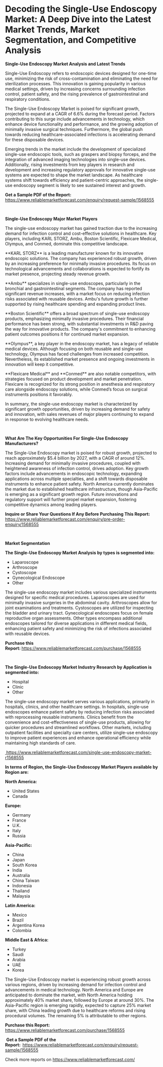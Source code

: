 <p><h1>Decoding the Single-Use Endoscopy Market: A Deep Dive into the Latest Market Trends, Market Segmentation, and Competitive Analysis</h1></p><p><strong>Single-Use Endoscopy Market Analysis and Latest Trends</strong></p>
<p><p>Single-Use Endoscopy refers to endoscopic devices designed for one-time use, minimizing the risk of cross-contamination and eliminating the need for sterilization processes. This innovation is gaining popularity in various medical settings, driven by increasing concerns surrounding infection control, patient safety, and the rising prevalence of gastrointestinal and respiratory conditions.</p><p>The Single-Use Endoscopy Market is poised for significant growth, projected to expand at a CAGR of 6.6% during the forecast period. Factors contributing to this surge include advancements in technology, which enhance device functionality and performance, and the growing adoption of minimally invasive surgical techniques. Furthermore, the global push towards reducing healthcare-associated infections is accelerating demand for these disposable devices.</p><p>Emerging trends in the market include the development of specialized single-use endoscopic tools, such as graspers and biopsy forceps, and the integration of advanced imaging technologies into single-use devices. Additionally, rising investments from key players in research and development and increasing regulatory approvals for innovative single-use systems are expected to shape the market landscape. As healthcare systems shift towards efficiency and patient-centric approaches, the single-use endoscopy segment is likely to see sustained interest and growth.</p></p>
<p><strong>Get a Sample PDF of the Report:&nbsp;</strong> <a href="https://www.reliablemarketforecast.com/enquiry/request-sample/1568555?utm_campaign=1906&utm_medium=2&utm_source=Github&utm_content=ia&utm_term=28122024&utm_id=single-use-endoscopy">https://www.reliablemarketforecast.com/enquiry/request-sample/1568555</a></p>
<p>&nbsp;</p>
<p><strong>Single-Use Endoscopy Major Market Players</strong></p>
<p><p>The single-use endoscopy market has gained traction due to the increasing demand for infection control and cost-effective solutions in healthcare. Key players, including KARL STORZ, Ambu, Boston Scientific, Flexicare Medical, Olympus, and Conmed, dominate this competitive landscape.</p><p>**KARL STORZ** is a leading manufacturer known for its innovative endoscopic solutions. The company has experienced robust growth, driven by an increasing preference for minimally invasive procedures. Its focus on technological advancements and collaborations is expected to fortify its market presence, projecting steady revenue growth.</p><p>**Ambu** specializes in single-use endoscopes, particularly in the bronchial and gastrointestinal segments. The company has reported significant revenue increases, with a market focus on reducing infection risks associated with reusable devices. Ambu's future growth is further supported by rising healthcare spending and expanding product lines.</p><p>**Boston Scientific** offers a broad spectrum of single-use endoscopy products, emphasizing minimally invasive procedures. Their financial performance has been strong, with substantial investments in R&D paving the way for innovative products. The company's commitment to enhancing patient outcomes positions it for continued market expansion.</p><p>**Olympus**, a key player in the endoscopy market, has a legacy of reliable medical devices. Although focusing on both reusable and single-use technology, Olympus has faced challenges from increased competition. Nevertheless, its established market presence and ongoing investments in innovation will keep it competitive.</p><p>**Flexicare Medical** and **Conmed** are also notable competitors, with strategies focused on product development and market penetration. Flexicare is recognized for its strong position in anesthesia and respiratory care alongside endoscopy solutions, while Conmed’s focus on surgical instruments positions it favorably.</p><p>In summary, the single-use endoscopy market is characterized by significant growth opportunities, driven by increasing demand for safety and innovation, with sales revenues of major players continuing to expand in response to evolving healthcare needs.</p></p>
<p>&nbsp;</p>
<p><strong>What Are The Key Opportunities For Single-Use Endoscopy Manufacturers?</strong></p>
<p><p>The Single-Use Endoscopy market is poised for robust growth, projected to reach approximately $5.4 billion by 2027, with a CAGR of around 12%. Increasing demand for minimally invasive procedures, coupled with heightened awareness of infection control, drives adoption. Key growth factors include advancements in endoscopic technology, expanding applications across multiple specialties, and a shift towards disposable instruments to enhance patient safety. North America currently dominates the market due to established healthcare infrastructure, though Asia-Pacific is emerging as a significant growth region. Future innovations and regulatory support will further propel market expansion, fostering competitive dynamics among leading players.</p></p>
<p><strong>Inquire or Share Your Questions If Any Before Purchasing This Report:</strong> <a href="https://www.reliablemarketforecast.com/enquiry/pre-order-enquiry/1568555?utm_campaign=1906&utm_medium=2&utm_source=Github&utm_content=ia&utm_term=28122024&utm_id=single-use-endoscopy">https://www.reliablemarketforecast.com/enquiry/pre-order-enquiry/1568555</a></p>
<p>&nbsp;</p>
<p><strong>Market Segmentation</strong></p>
<p><strong>The Single-Use Endoscopy Market Analysis by types is segmented into:</strong></p>
<p><ul><li>Laparoscope</li><li>Arthroscope</li><li>Cystoscope</li><li>Gynecological Endoscope</li><li>Other</li></ul></p>
<p><p>The single-use endoscopy market includes various specialized instruments designed for specific medical procedures. Laparoscopes are used for minimally invasive surgeries in the abdominal cavity. Arthroscopes allow for joint examinations and treatments. Cystoscopes are utilized for inspecting the bladder and urinary tract. Gynecological endoscopes focus on female reproductive organ assessments. Other types encompass additional endoscopes tailored for diverse applications in different medical fields, enhancing patient safety and minimizing the risk of infections associated with reusable devices.</p></p>
<p><strong>Purchase this Report:&nbsp;</strong><a href="https://www.reliablemarketforecast.com/purchase/1568555?utm_campaign=1906&utm_medium=2&utm_source=Github&utm_content=ia&utm_term=28122024&utm_id=single-use-endoscopy">https://www.reliablemarketforecast.com/purchase/1568555</a></p>
<p>&nbsp;</p>
<p><strong>The Single-Use Endoscopy Market Industry Research by Application is segmented into:</strong></p>
<p><ul><li>Hospital</li><li>Clinic</li><li>Other</li></ul></p>
<p><p>The single-use endoscopy market serves various applications, primarily in hospitals, clinics, and other healthcare settings. In hospitals, single-use endoscopes enhance patient safety by reducing infection risks associated with reprocessing reusable instruments. Clinics benefit from the convenience and cost-effectiveness of single-use products, allowing for quicker procedures and streamlined workflows. Other markets, including outpatient facilities and specialty care centers, utilize single-use endoscopy to improve patient experiences and enhance operational efficiency while maintaining high standards of care.</p></p>
<p><a href="https://www.reliablemarketforecast.com/single-use-endoscopy-market-r1568555?utm_campaign=1906&utm_medium=2&utm_source=Github&utm_content=ia&utm_term=28122024&utm_id=single-use-endoscopy">&nbsp;https://www.reliablemarketforecast.com/single-use-endoscopy-market-r1568555</a></p>
<p><strong>In terms of Region, the Single-Use Endoscopy Market Players available by Region are:</strong></p>
<p>
    <p> <strong> North America: </strong>
        <ul>
            <li>United States</li>
            <li>Canada</li>
        </ul>
        </p> 
    <p> <strong> Europe: </strong>
        <ul>
            <li>Germany</li>
            <li>France</li>
            <li>U.K.</li>
            <li>Italy</li>
            <li>Russia</li>
        </ul>
        </p> 
    <p> <strong> Asia-Pacific: </strong>
        <ul>
            <li>China</li>
            <li>Japan</li>
            <li>South Korea</li>
            <li>India</li>
            <li>Australia</li>
            <li>China Taiwan</li>
            <li>Indonesia</li>
            <li>Thailand</li>
            <li>Malaysia</li>
        </ul>
        </p> 
    <p> <strong> Latin America: </strong>
        <ul>
            <li>Mexico</li>
            <li>Brazil</li>
            <li>Argentina Korea</li>
            <li>Colombia</li>
        </ul>
        </p> 
    <p> <strong> Middle East & Africa: </strong>
        <ul>
            <li>Turkey</li>
            <li>Saudi</li>
            <li>Arabia</li>
            <li>UAE</li>
            <li>Korea</li>
        </ul>
    </p>
    </p>
<p><p>The Single-Use Endoscopy market is experiencing robust growth across various regions, driven by increasing demand for infection control and advancements in medical technology. North America and Europe are anticipated to dominate the market, with North America holding approximately 40% market share, followed by Europe at around 30%. The Asia-Pacific region is emerging rapidly, expected to capture 25% market share, with China leading growth due to healthcare reforms and rising procedural volumes. The remaining 5% is attributable to other regions.</p></p>
<p><strong>Purchase this Report: </strong><a href="https://www.reliablemarketforecast.com/purchase/1568555?utm_campaign=1906&utm_medium=2&utm_source=Github&utm_content=ia&utm_term=28122024&utm_id=single-use-endoscopy">https://www.reliablemarketforecast.com/purchase/1568555</a></p>
<p>&nbsp;<strong>Get a Sample PDF of the Report:&nbsp;&nbsp;</strong><a href="https://www.reliablemarketforecast.com/enquiry/request-sample/1568555?utm_campaign=1906&utm_medium=2&utm_source=Github&utm_content=ia&utm_term=28122024&utm_id=single-use-endoscopy">https://www.reliablemarketforecast.com/enquiry/request-sample/1568555</a></p>
<p><strong></strong></p>
<p>Check more reports on <a href="https://www.reliablemarketforecast.com/?utm_campaign=1906&utm_medium=2&utm_source=Github&utm_content=ia&utm_term=28122024&utm_id=single-use-endoscopy">https://www.reliablemarketforecast.com/</a></p>